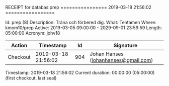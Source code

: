 RECEIPT for databas:prep
================ 2019-03-18 21:56:02 =================

Id:          prep (8)
Description: Träna och förbered dig.
What:        Tentamen
Where:       kmom10/prep
Active:      2019-03-05 09:00:00 - 2029-09-01 23:59:59
Length:      05:00:00
Acronym:     johv18

| Action   | Timestamp           | Id    | Signature |
|----------|---------------------|-------|-----------|
| Checkout | 2019-03-18 21:56:02 |   904 | Johan Hanses (johanhanses@gmail.com) |

Timestamp:        2019-03-18 21:56:02
Current duration: 00:00:00 (05:00:00) (first checkout, last seal)

